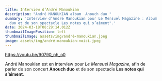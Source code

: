 ```yaml
---
title: Interview d’André Manoukian
description: "André MANOUKIAN album  Anouch duo "
summary: 'Interview d’André Manoukian pour Le Mensuel Magazine : Album " Anouch
  duo et de son spectacle Les notes qui s’aiment".'
date: 2024-03-18T00:29:14.012Z
thumbnailImagePosition: left
thumbnailImage: assets/img/andré-manoukian.jpeg
image: assets/img/andré-manoukian-voici.jpeg
---
```

https://youtu.be/90790_nh_o0

<!--StartFragment-->

André Manoukian est en interview pour *Le Mensuel Magazine*, afin de parler de son concert **Anouch duo** et de son spectacle **Les notes qui s’aiment**.